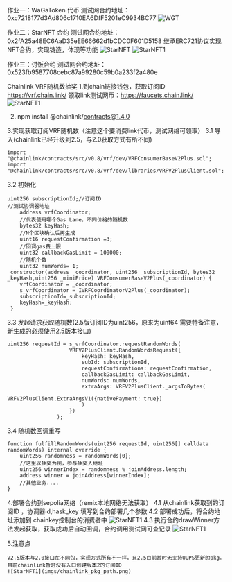 作业一：WaGaToken 代币
测试网合约地址：0xc7218177d3Ad806c1710EA6DfF5201eC9934BC77
![WGT](imgs/WGToken(0xc7218177d3Ad806c1710EA6DfF5201eC9934BC77).png)


作业二：StarNFT 合约
测试网合约地址：0x2fA25a48EC6AaD35eEE66662d1bCDC0F601D5158
继承ERC721协议实现NFT合约，实现铸造，体现等功能
![StarNFT](imgs/StarNFT(0x2fA25a48EC6AaD35eEE66662d1bCDC0F601D5158).png)
![StarNFT1](imgs/StarNFT.png)

作业三：讨饭合约
测试网合约地址：0x523fb9587708cebc87a99280c59b0a233f2a480e

Chainlink VRF随机数抽奖
1.到chain链接钱包，获取订阅ID  https://vrf.chain.link/   领取link测试网币：https://faucets.chain.link/
![StarNFT1](imgs/chainlink_vrf_console.png)


2. npm install @chainlink/contracts@1.4.0

3.实现获取订阅VRF随机数（注意这个要消费link代币，测试网络可领取）
3.1 导入(chainlink已经升级到2.5，与2.0获取方式有所不同)
```
import "@chainlink/contracts/src/v0.8/vrf/dev/VRFConsumerBaseV2Plus.sol";
import "@chainlink/contracts/src/v0.8/vrf/dev/libraries/VRFV2PlusClient.sol";
```
3.2 初始化
```
uint256 subscriptionId;//订阅ID
//测试协调器地址
    address vrfCoordinator;
    //代表使用哪个Gas Lane，不同价格的随机数
    bytes32 keyHash;
    //N个区块确认后再生成
    uint16 requestConfirmation =3;
    //回调gas费上限
    uint32 callbackGasLimit = 100000;
    //随机个数
    uint32 numWords= 1;
 constructor(address _coordinator, uint256 _subscriptionId, bytes32 _keyHash,uint256 _miniPrice) VRFConsumerBaseV2Plus(_coordinator) {
    vrfCoordinator = _coordinator;
    s_vrfCoordinator = IVRFCoordinatorV2Plus(_coordinator);
    subscriptionId=_subscriptionId;
    keyHash=_keyHash;
 }
```
3.3 发起请求获取随机数(2.5版订阅ID为uint256，原来为uint64 需要特备注意，新生成的必须使用2.5版本接口)
```
uint256 requestId = s_vrfCoordinator.requestRandomWords(
                    VRFV2PlusClient.RandomWordsRequest({
                        keyHash: keyHash,
                        subId: subscriptionId,
                        requestConfirmations: requestConfirmation,
                        callbackGasLimit: callbackGasLimit,
                        numWords: numWords,
                        extraArgs: VRFV2PlusClient._argsToBytes(
                            VRFV2PlusClient.ExtraArgsV1({nativePayment: true})
                        )
                    })
                );
```
3.4 随机数回调重写
```
function fulfillRandomWords(uint256 requestId, uint256[] calldata randomWords) internal override {
    uint256 randomness = randomWords[0];
    //这里以抽奖为例，参与抽奖人地址
    uint256 winnerIndex = randomness % joinAddress.length;
    address winner = joinAddress[winnerIndex];
    //其他业务....
}
```
4.部署合约到sepolia网络（remix本地网络无法获取）
4.1 从chainlink获取到的订阅ID ，协调器id,hask_key 填写到合约部署几个参数
4.2 部署成功后，将合约地址添加到 chainkey控制台的消费者中
![StarNFT1](imgs/chainlink_add_consumer.png)
4.3 执行合约drawWinner方法发起获取，获取成功后自动回调，合约调用测试网可查记录
![StarNFT1](imgs/chainlink_vrf_calllsuccess.png)

5.注意点
```
V2.5版本与2.0接口在不同包，实现方式所有不一样，且2.5目前暂时无支持UUPS更新的pkg。 目前chainlink暂时没有入口创建版本2的订阅ID
![StarNFT1](imgs/chainlink_pkg_path.png)

```